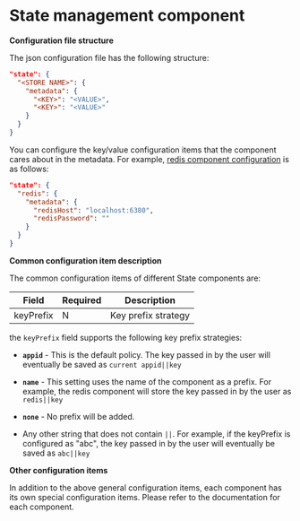# State management component
**Configuration file structure**

The json configuration file has the following structure:
```json
"state": {
  "<STORE NAME>": {
    "metadata": {
      "<KEY>": "<VALUE>",
      "<KEY>": "<VALUE>"
    }
  }
}
```
You can configure the key/value configuration items that the component cares about in the metadata. For example, [redis component configuration](https://github.com/mosn/layotto/blob/main/configs/config_state_redis.json) is as follows:

```json
"state": {
  "redis": {
    "metadata": {
      "redisHost": "localhost:6380",
      "redisPassword": ""
    }
  }
}
```


**Common configuration item description**

The common configuration items of different State components are:

| Field | Required | Description |
| --- | --- | --- |
| keyPrefix | N | Key prefix strategy |


the `keyPrefix` field supports the following key prefix strategies:

* **`appid`** - This is the default policy. The key passed in by the user will eventually be saved as `current appid||key`

* **`name`** - This setting uses the name of the component as a prefix. For example, the redis component will store the key passed in by the user as `redis||key`

* **`none`** - No prefix will be added.

* Any other string that does not contain `||`. For example, if the keyPrefix is configured as "abc", the key passed in by the user will eventually be saved as `abc||key`


**Other configuration items**

In addition to the above general configuration items, each component has its own special configuration items. Please refer to the documentation for each component.